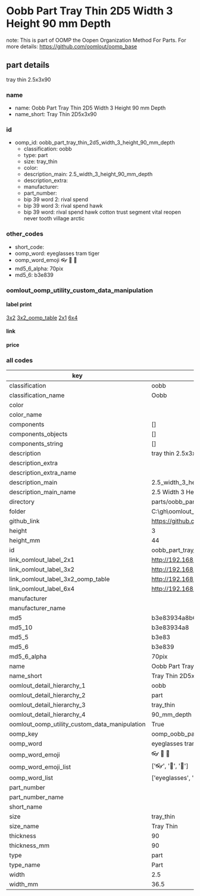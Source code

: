 # Oobb Part Tray Thin 2D5 Width 3 Height 90 mm Depth  

note: This is part of OOMP the Oopen Organization Method For Parts. For more details: https://github.com/oomlout/oomp_base

##  part details
  



tray thin 2.5x3x90



### name
* name: Oobb Part Tray Thin 2D5 Width 3 Height 90 mm Depth
* name_short: Tray Thin 2D5x3x90 
### id
* oomp_id: oobb_part_tray_thin_2d5_width_3_height_90_mm_depth
  * classification: oobb
  * type: part
  * size: tray_thin
  * color: 
  * description_main: 2.5_width_3_height_90_mm_depth
  * description_extra: 
  * manufacturer: 
  * part_number: 
  * bip 39 word 2: rival spend
  * bip 39 word 3: rival spend hawk
  * bip 39 word: rival spend hawk cotton trust segment vital reopen never tooth village arctic

### other_codes
* short_code: 
* oomp_word: eyeglasses tram tiger
* oomp_word_emoji :eyeglasses: :tram: :tiger:
* md5_6_alpha: 70pix
* md5_6: b3e839






### oomlout_oomp_utility_custom_data_manipulation
#### label print
[3x2](http://192.168.1.245:1112/?label=oomp%2070pix)
[3x2_oomp_table](http://192.168.1.108:1112/?label=oomp%2070pix)
[2x1](http://192.168.1.242:1112/?label=oomp%2070pix)
[6x4](http://192.168.1.55:1112/?label=oomp%2070pix)    

#### link

                              

#### price







### all codes 
| key | value |  
| --- | --- |  
| classification | oobb |  
| classification_name | Oobb |  
| color |  |  
| color_name |  |  
| components | [] |  
| components_objects | [] |  
| components_string | [] |  
| description | tray thin 2.5x3x90 |  
| description_extra |  |  
| description_extra_name |  |  
| description_main | 2.5_width_3_height_90_mm_depth |  
| description_main_name | 2.5 Width 3 Height 90 mm Depth |  
| directory | parts/oobb_part_tray_thin_2d5_width_3_height_90_mm_depth |  
| folder | C:\gh\oomlout_oobb_version_4_generated_parts\parts\oobb_part_tray_thin_2d5_width_3_height_90_mm_depth |  
| github_link | https://github.com/oomlout/oomlout_oomp_part_src/tree/main/parts/oobb_part_tray_thin_2d5_width_3_height_90_mm_depth |  
| height | 3 |  
| height_mm | 44 |  
| id | oobb_part_tray_thin_2d5_width_3_height_90_mm_depth |  
| link_oomlout_label_2x1 | http://192.168.1.242:1112/?label=oomp%2070pix |  
| link_oomlout_label_3x2 | http://192.168.1.245:1112/?label=oomp%2070pix |  
| link_oomlout_label_3x2_oomp_table | http://192.168.1.108:1112/?label=oomp%2070pix |  
| link_oomlout_label_6x4 | http://192.168.1.55:1112/?label=oomp%2070pix |  
| manufacturer |  |  
| manufacturer_name |  |  
| md5 | b3e83934a8b67ea30cf4d30cd3b455d5 |  
| md5_10 | b3e83934a8 |  
| md5_5 | b3e83 |  
| md5_6 | b3e839 |  
| md5_6_alpha | 70pix |  
| name | Oobb Part Tray Thin 2D5 Width 3 Height 90 mm Depth |  
| name_short | Tray Thin 2D5x3x90  |  
| oomlout_detail_hierarchy_1 | oobb |  
| oomlout_detail_hierarchy_2 | part |  
| oomlout_detail_hierarchy_3 | tray_thin |  
| oomlout_detail_hierarchy_4 | 90_mm_depth |  
| oomlout_oomp_utility_custom_data_manipulation | True |  
| oomp_key | oomp_oobb_part_tray_thin_2d5_width_3_height_90_mm_depth |  
| oomp_word | eyeglasses tram tiger |  
| oomp_word_emoji | :eyeglasses: :tram: :tiger: |  
| oomp_word_emoji_list | [':eyeglasses:', ':tram:', ':tiger:'] |  
| oomp_word_list | ['eyeglasses', 'tram', 'tiger'] |  
| part_number |  |  
| part_number_name |  |  
| short_name |  |  
| size | tray_thin |  
| size_name | Tray Thin |  
| thickness | 90 |  
| thickness_mm | 90 |  
| type | part |  
| type_name | Part |  
| width | 2.5 |  
| width_mm | 36.5 |  
